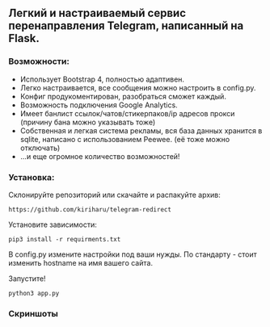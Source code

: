 ## Легкий и настраиваемый сервис перенаправления Telegram, написанный на Flask.

### Возможности:
* Использует Bootstrap 4, полностью адаптивен.
* Легко настраивается, все сообщения можно настроить в config.py.
* Конфиг продукоментирован, разобраться сможет каждый.
* Возможность подключения Google Analytics.
* Имеет банлист ссылок/чатов/стикерпаков/ip адресов прокси (причину бана можно указывать тоже)
* Собственная и легкая система рекламы, вся база данных хранится в sqlite, написано с использованием Peewee. (её тоже можно отключать)
* ...и еще огромное количество возможностей!

### Установка:
Склонируйте репозиторий или скачайте и распакуйте архив:

```
https://github.com/kiriharu/telegram-redirect
```

Установите зависимости:

```
pip3 install -r requirments.txt
```

В config.py измените настройки под ваши нужды.
По стандарту - стоит изменить hostname на имя вашего сайта.

Запустите!

```
python3 app.py
```

### Скриншоты